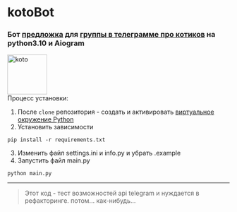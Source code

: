 # kotoBot
### Бот [предложка](https://t.me/nsfwkotobot) для [группы в телеграмме про котиков](https://t.me/+giJE_Cw_jkpiMzZi) на python3.10 и Aiogram
<img src="https://lh3.googleusercontent.com/a/ACg8ocJ88gWNSV5N7lg8dcfi0JAhewmjR8YwvlCaTObZvaDyGacrSU7F=s96-c" alt="koto" width="90" height="90"/><br>
Процесс установки:
1) После ```clone``` репозитория - создать и активировать [виртуальное окружение Python](https://docs.python.org/3/library/venv.html)
2) Установить зависимости
```
pip install -r requirements.txt
```
3) Изменить файл settings.ini и info.py и убрать .example
4) Запустить файл main.py
```
python main.py
```

---

> Этот код - тест возможностей api telegram и нуждается в рефакторинге. потом... как-нибудь...
